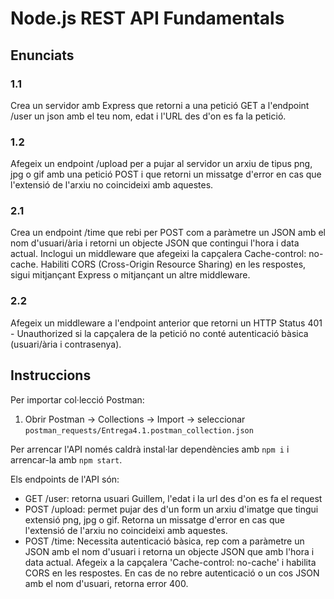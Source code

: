
# Node.js REST API Fundamentals

## Enunciats

### 1.1

Crea un servidor amb Express que retorni a una petició GET a l'endpoint /user un json amb el teu nom, edat i l'URL des d'on es fa la petició.

### 1.2

Afegeix un endpoint /upload per a pujar al servidor un arxiu de tipus png, jpg o gif amb una petició POST i que retorni un missatge d'error en cas que l'extensió de l'arxiu no coincideixi amb aquestes.

### 2.1

Crea un endpoint /time que rebi per POST com a paràmetre un JSON amb el nom d'usuari/ària i retorni un objecte JSON que contingui l'hora i data actual. Inclogui un middleware que afegeixi la capçalera Cache-control: no-cache. Habiliti CORS (Cross-Origin Resource Sharing) en les respostes, sigui mitjançant Express o mitjançant un altre middleware.

### 2.2

Afegeix un middleware a l'endpoint anterior que retorni un HTTP Status 401 - Unauthorized si la capçalera de la petició no conté autenticació bàsica (usuari/ària i contrasenya).


## Instruccions

Per importar col·lecció Postman:
1. Obrir Postman -> Collections -> Import -> seleccionar `postman_requests/Entrega4.1.postman_collection.json`

Per arrencar l'API només caldrà instal·lar dependències amb `npm i` i arrencar-la amb `npm start`.

Els endpoints de l'API són:
- GET /user: retorna usuari Guillem, l'edat i la url des d'on es fa el request
- POST /upload: permet pujar des d'un form un arxiu d'imatge que tingui extensió png, jpg o gif. Retorna un missatge d'error en cas que l'extensió de l'arxiu no coincideixi amb aquestes.
- POST /time: Necessita autenticació bàsica, rep com a paràmetre un JSON amb el nom d'usuari i retorna un objecte JSON que amb l'hora i data actual. Afegeix a la capçalera 'Cache-control: no-cache' i habilita CORS en les respostes. En cas de no rebre autenticació o un cos JSON amb el nom d'usuari, retorna error 400.

